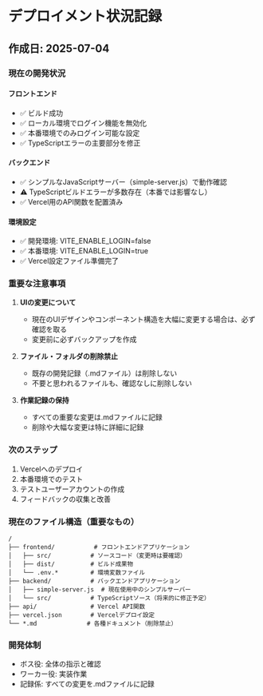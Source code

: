 # デプロイメント状況記録

## 作成日: 2025-07-04

### 現在の開発状況

#### フロントエンド
- ✅ ビルド成功
- ✅ ローカル環境でログイン機能を無効化
- ✅ 本番環境でのみログイン可能な設定
- ✅ TypeScriptエラーの主要部分を修正

#### バックエンド
- ✅ シンプルなJavaScriptサーバー（simple-server.js）で動作確認
- ⚠️ TypeScriptビルドエラーが多数存在（本番では影響なし）
- ✅ Vercel用のAPI関数を配置済み

#### 環境設定
- ✅ 開発環境: VITE_ENABLE_LOGIN=false
- ✅ 本番環境: VITE_ENABLE_LOGIN=true
- ✅ Vercel設定ファイル準備完了

### 重要な注意事項
1. **UIの変更について**
   - 現在のUIデザインやコンポーネント構造を大幅に変更する場合は、必ず確認を取る
   - 変更前に必ずバックアップを作成

2. **ファイル・フォルダの削除禁止**
   - 既存の開発記録（.mdファイル）は削除しない
   - 不要と思われるファイルも、確認なしに削除しない

3. **作業記録の保持**
   - すべての重要な変更は.mdファイルに記録
   - 削除や大幅な変更は特に詳細に記録

### 次のステップ
1. Vercelへのデプロイ
2. 本番環境でのテスト
3. テストユーザーアカウントの作成
4. フィードバックの収集と改善

### 現在のファイル構造（重要なもの）
```
/
├── frontend/           # フロントエンドアプリケーション
│   ├── src/           # ソースコード（変更時は要確認）
│   ├── dist/          # ビルド成果物
│   └── .env.*         # 環境変数ファイル
├── backend/           # バックエンドアプリケーション
│   ├── simple-server.js  # 現在使用中のシンプルサーバー
│   └── src/           # TypeScriptソース（将来的に修正予定）
├── api/               # Vercel API関数
├── vercel.json        # Vercelデプロイ設定
└── *.md              # 各種ドキュメント（削除禁止）
```

### 開発体制
- ボス役: 全体の指示と確認
- ワーカー役: 実装作業
- 記録係: すべての変更を.mdファイルに記録